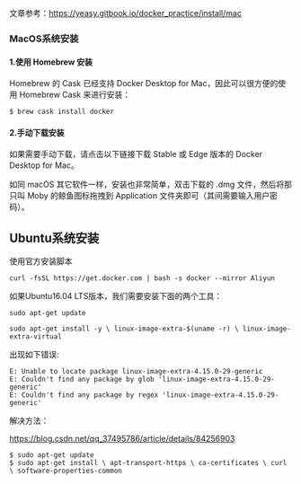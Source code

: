 文章参考：https://yeasy.gitbook.io/docker_practice/install/mac


### MacOS系统安装

#### 1.使用 Homebrew 安装

Homebrew 的 Cask 已经支持 Docker Desktop for Mac，因此可以很方便的使用 Homebrew Cask 来进行安装：


```
$ brew cask install docker
```
#### 2.手动下载安装

如果需要手动下载，请点击以下链接下载 Stable 或 Edge 版本的 Docker Desktop for Mac。


如同 macOS 其它软件一样，安装也非常简单，双击下载的 .dmg 文件，然后将那只叫 Moby 的鲸鱼图标拖拽到 Application 文件夹即可（其间需要输入用户密码）。



## Ubuntu系统安装

使用官方安装脚本

```
curl -fsSL https://get.docker.com | bash -s docker --mirror Aliyun
```








如果Ubuntu16.04 LTS版本，我们需要安装下面的两个工具：

```
sudo apt-get update

sudo apt-get install -y \ linux-image-extra-$(uname -r) \ linux-image-extra-virtual
```

出现如下错误:

```
E: Unable to locate package linux-image-extra-4.15.0-29-generic
E: Couldn't find any package by glob 'linux-image-extra-4.15.0-29-generic'
E: Couldn't find any package by regex 'linux-image-extra-4.15.0-29-generic'
```

解决方法：

https://blog.csdn.net/qq_37495786/article/details/84256903


```
$ sudo apt-get update￼       
$ sudo apt-get install \ apt-transport-https \ ca-certificates \ curl \ software-properties-common 
```